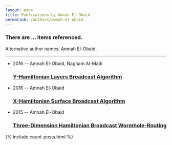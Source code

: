 ```yaml
---
layout: page
title: Publications by Amnah El-Obaid
permalink: /authors/amnah-el-obaid
---
```


<h3 id="number-posts">There are ... items referenced.</h3>
<p id='info-authors'>Alternative author names: Amnah El-Obaid.</p>
<hr />
<ul class="post-list">
<li><span class='post-meta'>2016 -- Amnah El-Obaid, Nagham Al-Madi</span><h3><a class='post-link' href="{{ site.baseurl }}/y-hamiltonian-layers-broadcast-algorithm">Y-Hamiltonian Layers Broadcast Algorithm</a></h3></li>
<li><span class='post-meta'>2016 -- Amnah El-Obaid</span><h3><a class='post-link' href="{{ site.baseurl }}/x-hamiltonian-surface-broadcast-algorithm">X-Hamiltonian Surface Broadcast Algorithm</a></h3></li>
<li><span class='post-meta'>2015 -- Amnah El-Obaid</span><h3><a class='post-link' href="{{ site.baseurl }}/three-dimension-hamiltonian-broadcast-wormhole-routing">Three-Dimension Hamiltonian Broadcast Wormhole-Routing</a></h3></li>

</ul>
{% include count-posts.html %}
